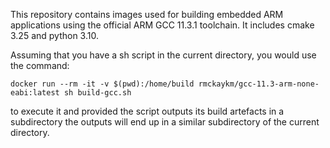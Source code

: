 This repository contains images used for building embedded ARM applications
using the official ARM GCC 11.3.1 toolchain. It includes cmake 3.25 and
python 3.10.

Assuming that you have a sh script in the current directory, you would use
the command:

```
docker run --rm -it -v $(pwd):/home/build rmckaykm/gcc-11.3-arm-none-eabi:latest sh build-gcc.sh
```

to execute it and provided the script outputs its build artefacts in a
subdirectory the outputs will end up in a similar subdirectory of the
current directory.
